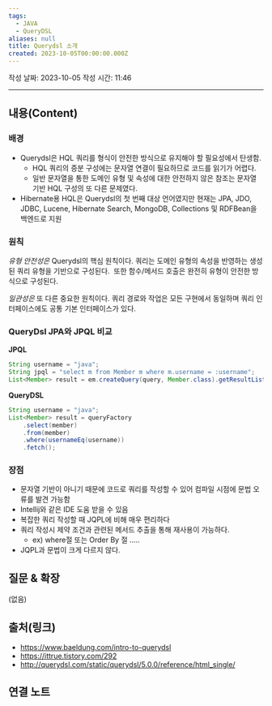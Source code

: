 ```yaml
---
tags:
  - JAVA
  - QueryDSL
aliases: null
title: Querydsl 소개
created: 2023-10-05T00:00:00.000Z
---
```

작성 날짜: 2023-10-05
작성 시간: 11:46


----

## 내용(Content)

### 배경
- Querydsl은 HQL 쿼리를 형식이 안전한 방식으로 유지해야 할 필요성에서 탄생함. 
	- HQL 쿼리의 증분 구성에는 문자열 연결이 필요하므로 코드를 읽기가 어렵다.
	- 일반 문자열을 통한 도메인 유형 및 속성에 대한 안전하지 않은 참조는 문자열 기반 HQL 구성의 또 다른 문제였다.
- Hibernate용 HQL은 Querydsl의 첫 번째 대상 언어였지만 현재는 JPA, JDO, JDBC, Lucene, Hibernate Search, MongoDB, Collections 및 RDFBean을 백엔드로 지원

### 원칙
_유형 안전성은_ Querydsl의 핵심 원칙이다. 쿼리는 도메인 유형의 속성을 반영하는 생성된 쿼리 유형을 기반으로 구성된다.  또한 함수/메서드 호출은 완전히 유형이 안전한 방식으로 구성된다.

_일관성은_ 또 다른 중요한 원칙이다. 쿼리 경로와 작업은 모든 구현에서 동일하며 쿼리 인터페이스에도 공통 기본 인터페이스가 있다.

### QueryDsl JPA와 JPQL 비교
**JPQL**
```java
String username = "java";
String jpql = "select m from Member m where m.username = :username";
List<Member> result = em.createQuery(query, Member.class).getResultList();
```

**QueryDSL**
```java
String username = "java";
List<Member> result = queryFactory 
	.select(member) 
	.from(member) 
	.where(usernameEq(username))
	.fetch();
```

### 장점
- 문자열 기반이 아니기 때문에 코드로 쿼리를 작성할 수 있어 컴파일 시점에 문법 오류를 발견 가능함
- Intellij와 같은 IDE 도움 받을 수 있음
- 복잡한 쿼리 작성할 때 JQPL에 비해 매우 편리하다
- 쿼리 작성시 제약 조건과 관련된 메서드 추출을 통해 재사용이 가능하다.
	- ex) where절 또는 Order By 절 .....
- JQPL과 문법이 크게 다르지 않다.
## 질문 & 확장
(없음)

## 출처(링크)
- https://www.baeldung.com/intro-to-querydsl
- https://ittrue.tistory.com/292
- http://querydsl.com/static/querydsl/5.0.0/reference/html_single/
## 연결 노트
